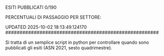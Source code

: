 ESITI PUBBLICATI 0/190 

PERCENTUALI DI PASSAGGIO PER SETTORE:

UPDATED 2025-10-02 18:13:49.124170
###################################################### 

Si tratta di un semplice script in python per controllare quando sono pubblicati gli esiti (ASN 2021, sesto quadrimestre).


